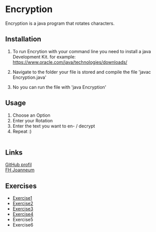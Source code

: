 # Encryption

Encryption is a java program that rotates characters.

## Installation

1. To run Encrytion with your command line you need to install a java Development Kit. 
   for example:
   https://www.oracle.com/java/technologies/downloads/  

2. Navigate to the folder your file is stored and compile the file
   'javac Encryption.java'

3. No you can run the file with
   'java Encryption'

## Usage
1. Choose an Option 
2. Enter your Rotation
3. Enter the text you want to en- / decrypt
4. Repeat :) <br> <br>

## Links
[GitHub profil](https://github.com/krapfalex) <br>
[FH Joanneum](https://www.fh-joanneum.at/)

## Exercises
+ [Exercise1](exercise1/exercise1.md)
+ [Exercise2](exercise2/exercise2.md)
+ [Exercise3](exercise3/exercise3.md)
+ [Exercise4](exercise4/exercise4.md)
+ Exercise5
+ Exercise6


